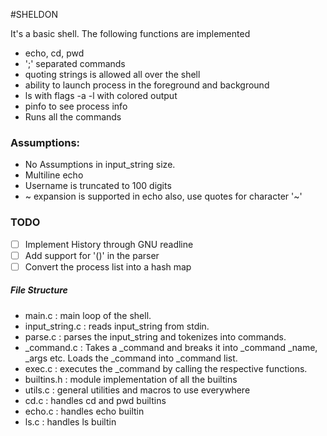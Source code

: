 #SHELDON

It's a basic shell. 
The following functions are implemented

* echo, cd, pwd
* ';' separated commands
* quoting strings is allowed all over the shell
* ability to launch process in the foreground and background
* ls with flags -a -l with colored output
* pinfo to see process info
* Runs all the commands

### Assumptions:
* No Assumptions in input_string size.
* Multiline echo
* Username is truncated to 100 digits
* ~ expansion is supported in echo also, use quotes for character '~'

###  TODO
*[ ]  Implement History through GNU readline
*[ ]  Add support for '()' in the parser
*[ ]  Convert the process list into a hash map

##### File Structure
* main.c : main loop of the shell.
* input_string.c : reads input_string from stdin.
* parse.c : parses the input_string and tokenizes into commands.
* _command.c : Takes a _command and breaks it into _command _name, _args etc. 
Loads the _command into _command list.
* exec.c : executes the _command by calling the respective functions.
* builtins.h : module implementation of all the builtins
* utils.c : general utilities and macros to use everywhere
* cd.c : handles cd and pwd builtins
* echo.c : handles echo builtin
* ls.c : handles ls builtin
